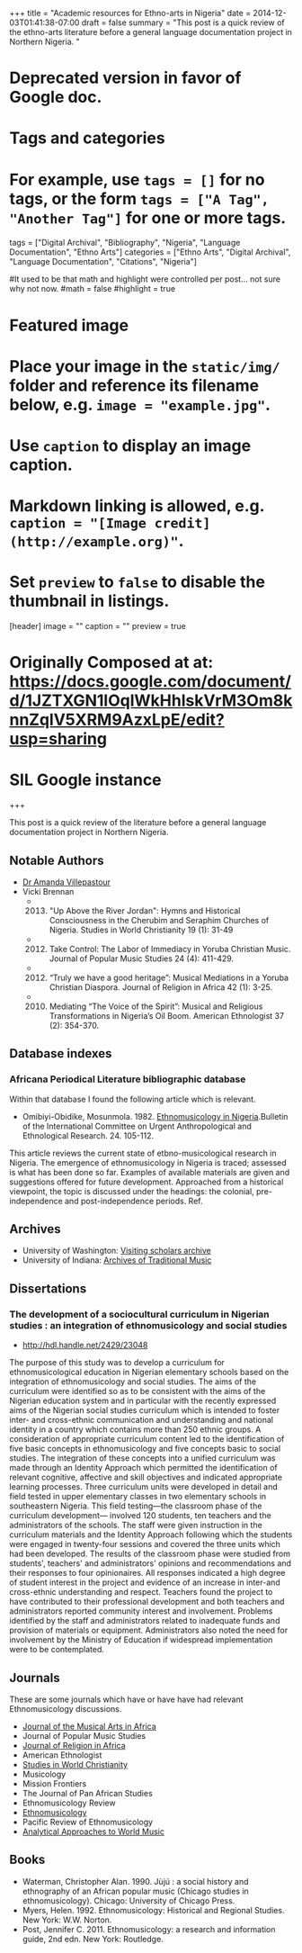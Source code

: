+++
title = "Academic resources for Ethno-arts in Nigeria"
date = 2014-12-03T01:41:38-07:00
draft = false
summary = "This post is a quick review of the ethno-arts literature before a general language documentation project in Northern Nigeria. "
# Deprecated version in favor of Google doc.

# Tags and categories
# For example, use `tags = []` for no tags, or the form `tags = ["A Tag", "Another Tag"]` for one or more tags.
tags = ["Digital Archival", "Bibliography", "Nigeria", "Language Documentation", "Ethno Arts"]
categories = ["Ethno Arts", "Digital Archival", "Language Documentation", "Citations", "Nigeria"]

#It used to be that math and highlight were controlled per post... not sure why not now.
#math = false
#highlight = true

# Featured image
# Place your image in the `static/img/` folder and reference its filename below, e.g. `image = "example.jpg"`.
# Use `caption` to display an image caption.
#   Markdown linking is allowed, e.g. `caption = "[Image credit](http://example.org)"`.
# Set `preview` to `false` to disable the thumbnail in listings.
[header]
image = ""
caption = ""
preview = true

# Originally Composed at at: https://docs.google.com/document/d/1JZTXGN1lOqlWkHhlskVrM3Om8knnZqlV5XRM9AzxLpE/edit?usp=sharing
# SIL Google instance
+++

This post is a quick review of the literature before a general language documentation project in Northern Nigeria. <!-- more -->

## Notable Authors
* [Dr Amanda Villepastour](http://www.cardiff.ac.uk/music/contactsandpeople/profiles/villepastour.html)
* Vicki Brennan
	- 2013. "Up Above the River Jordan": Hymns and Historical Consciousness in the Cherubim and Seraphim Churches of Nigeria. Studies in World Christianity 19 (1): 31-49
	- 2012. Take Control: The Labor of Immediacy in Yoruba Christian Music. Journal of Popular Music Studies 24 (4): 411-429.
	- 2012. “Truly we have a good heritage”: Musical Mediations in a Yoruba Christian Diaspora. Journal of Religion in Africa 42 (1): 3-25.
	- 2010. Mediating “The Voice of the Spirit”: Musical and Religious Transformations in Nigeria’s Oil Boom. American Ethnologist 37 (2): 354-370.

## Database indexes
### Africana Periodical Literature bibliographic database

Within that database I found the following article which is relevant.

* Omibiyi-Obidike, Mosunmola. 1982. [Ethnomusicology in Nigeria](http://www.africabib.org/rec.php?RID=186503776&DB=p).Bulletin of the International Committee on Urgent Anthropological and Ethnological Research. 	24. 105-112.

This article reviews the current state of etbno-musicological research in Nigeria. The emergence of ethnomusicology in Nigeria is traced; assessed is what has been done so far. Examples of available materials are given and suggestions offered for future development. Approached from a historical viewpoint, the topic is discussed under the headings: the colonial, pre-independence and post-independence periods. Ref.

## Archives

* University of Washington: [Visiting scholars archive](http://music.washington.edu/ethnomusicology-visiting-artists-archive
)
* University of Indiana: [Archives of Traditional Music](https://www.indiana.edu/~libarchm/)

## Dissertations
### The development of a sociocultural curriculum in Nigerian studies : an integration of ethnomusicology and social studies
*  http://hdl.handle.net/2429/23048

The purpose of this study was to develop a curriculum for ethnomusicological education in Nigerian elementary schools based on the integration of ethnomusicology and social studies. The aims of the curriculum were identified so as to be consistent with the aims of the Nigerian education system and in particular with the recently expressed aims of the Nigerian social studies curriculum which is intended to foster inter- and cross-ethnic communication and understanding and national identity in a country which contains more than 250 ethnic groups. A consideration of appropriate curriculum content led to the identification of five basic concepts in ethnomusicology and five concepts basic to social studies. The integration of these concepts into a unified curriculum was made through an Identity Approach which permitted the identification of relevant cognitive, affective and skill objectives and indicated appropriate learning processes. Three curriculum units were developed in detail and field tested in upper elementary classes in two elementary schools in southeastern Nigeria. This field testing—the classroom phase of the curriculum development— involved 120 students, ten teachers and the administrators of the schools. The staff were given instruction in the curriculum materials and the Identity Approach following which the students were engaged in twenty-four sessions and covered the three units which had been developed. The results of the classroom phase were studied from students', teachers' and administrators' opinions and recommendations and their responses to four opinionaires. All responses indicated a high degree of student interest in the project and evidence of an increase in inter-and cross-ethnic understanding and respect. Teachers found the project to have contributed to their professional development and both teachers and administrators reported community interest and involvement. Problems identified by the staff and administrators related to inadequate funds and provision of materials or equipment. Administrators also noted the need for involvement by the Ministry of Education if widespread implementation were to be contemplated.

## Journals
These are some journals which have or have have had relevant Ethnomusicology discussions.

* [Journal of the Musical Arts in Africa](http://www.jmaa.uct.ac.za/)
* Journal of Popular Music Studies
* [Journal of Religion in Africa](https://brill.com/view/journals/jra/jra-overview.xml?lang=en)
* American Ethnologist
* [Studies in World Christianity](https://www.euppublishing.com/loi/swc)
* Musicology
* Mission Frontiers
* The Journal of Pan African Studies
* Ethnomusicology Review
* [Ethnomusicology](http://www.ethnomusicology.org/?Pub_JournalJSTOR)
* Pacific Review of Ethnomusicology
* [Analytical Approaches to World Music](http://www.aawmjournal.com/)

## Books

* Waterman, Christopher Alan. 1990. Jùjú : a social history and ethnography of an African popular music (Chicago studies in ethnomusicology). Chicago: University of Chicago Press.
* Myers, Helen. 1992. Ethnomusicology: Historical and Regional Studies. New York: W.W. Norton.
* Post, Jennifer C. 2011. Ethnomusicology: a research and information guide, 2nd edn. New York: Routledge.
